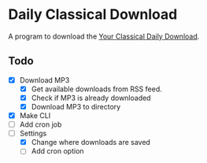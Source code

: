 # Daily Classical Download

A program to download the
[Your Classical Daily Download](https://www.yourclassical.org/daily-download).

## Todo

- [x] Download MP3
  - [x] Get available downloads from RSS feed.
  - [x] Check if MP3 is already downloaded
  - [x] Download MP3 to directory
- [x] Make CLI
- [ ] Add cron job
- [ ] Settings
  - [x] Change where downloads are saved
  - [ ] Add cron option
